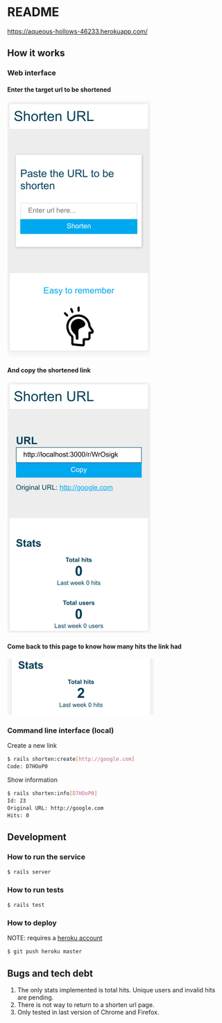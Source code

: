 # README

https://aqueous-hollows-46233.herokuapp.com/

## How it works

### Web interface
#### Enter the target url to be shortened
![homepage](https://github.com/dcampoy/shorten-url/blob/master/doc/step-1.png)

#### And copy the shortened link
![infopage](https://github.com/dcampoy/shorten-url/blob/master/doc/step-2.png)

#### Come back to this page to know how many hits the link had
![stats](https://github.com/dcampoy/shorten-url/blob/master/doc/step-3.png)

### Command line interface (local)

Create a new link

```bash
$ rails shorten:create[http://google.com]
Code: D7HOoP0
```

Show information

```bash
$ rails shorten:info[D7HOoP0]
Id: 23
Original URL: http://google.com
Hits: 0
```

## Development

### How to run the service

```bash
$ rails server
```

### How to run tests

```bash
$ rails test
```

### How to deploy
NOTE: requires a [heroku account](https://signup.heroku.com/)

```bash
$ git push heroku master
```

## Bugs and tech debt

1. The only stats implemented is total hits. Unique users and invalid hits are pending.
2. There is not way to return to a shorten url page.
3. Only tested in last version of Chrome and Firefox.
